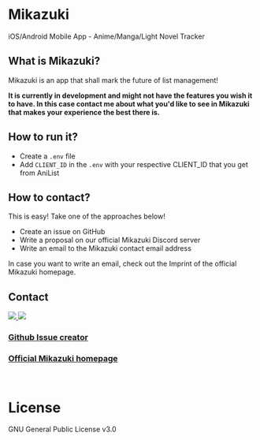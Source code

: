# Mikazuki

iOS/Android Mobile App - Anime/Manga/Light Novel Tracker

## What is Mikazuki?

Mikazuki is an app that shall mark the future of list management!

**It is currently in development and might not have the features you wish it to have. In this case contact me about what you'd like to see in Mikazuki that makes your experience the best there is.**

## How to run it?

- Create a `.env` file
- Add `CLIENT_ID` in the `.env` with your respective CLIENT_ID that you get from AniList

## How to contact?

This is easy! Take one of the approaches below!

- Create an issue on GitHub
- Write a proposal on our official Mikazuki Discord server
- Write an email to the Mikazuki contact email address

In case you want to write an email, check out the Imprint of the official Mikazuki homepage.

## Contact

<a href="https://discord.gg/sTpR4Gw">
  <img src="https://camo.githubusercontent.com/25c4223a3586b2138655b499bec582c88bae354eddd40290f3fa5a04b3ab62a1/68747470733a2f2f646973636f72646170702e636f6d2f6173736574732f65343932333539346536393461323135343261343839343731656366666135302e737667" />
</a>

<a href="https://ko-fi.com/H2H3128IU">
  <img src="https://camo.githubusercontent.com/88b9e664b2a500cbdc892ab041e3fd1d7c348082650f3e5cf38da8ce3865e922/68747470733a2f2f7777772e6b6f2d66692e636f6d2f696d672f676974687562627574746f6e5f736d2e737667" />
</a>

### [Github Issue creator](https://github.com/mikazukiapp/mobile/issues/new)

### [Official Mikazuki homepage](https://mikazuki.moe/)


<br />

# License
GNU General Public License v3.0
